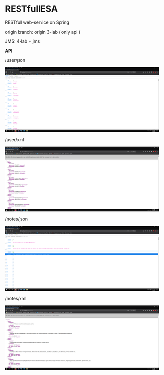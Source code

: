 # RESTfullESA
RESTfull web-service on Spring

origin branch: origin 3-lab ( only api )

JMS: 4-lab + jms


**API**

/user/json

![json](userjson.png)

/user/xml

![xml](userxml.png)

/notes/json

![json](notesjson.png)

/notes/xml

![xml](notesxml.png)
